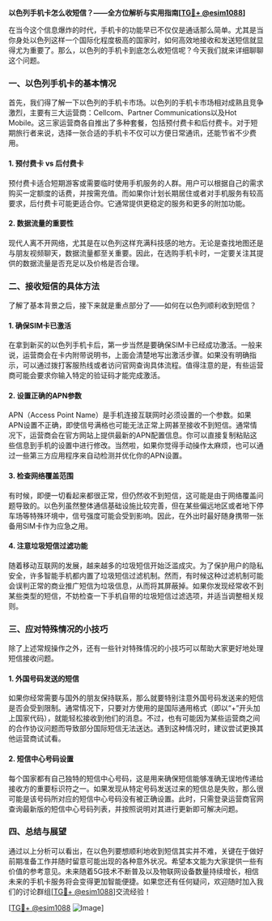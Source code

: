 **以色列手机卡怎么收短信？——全方位解析与实用指南[[TG💪+ @esim1088](https://t.me/s/esim1088)]**

在当今这个信息爆炸的时代，手机卡的功能早已不仅仅是通话那么简单。尤其是当你身处以色列这样一个国际化程度极高的国家时，如何高效地接收和发送短信就显得尤为重要了。那么，以色列的手机卡到底怎么收短信呢？今天我们就来详细聊聊这个问题。

### 一、以色列手机卡的基本情况

首先，我们得了解一下以色列的手机卡市场。以色列的手机卡市场相对成熟且竞争激烈，主要有三大运营商：Cellcom、Partner Communications以及Hot Mobile。这三家运营商各自推出了多种套餐，包括预付费卡和后付费卡。对于短期旅行者来说，选择一张合适的手机卡不仅可以方便日常通讯，还能节省不少费用。

#### 1. 预付费卡 vs 后付费卡
预付费卡适合短期游客或需要临时使用手机服务的人群。用户可以根据自己的需求购买一定额度的话费，并按需充值。而如果你计划长期居住或者对手机服务有较高要求，后付费卡可能更适合你。它通常提供更稳定的服务和更多的附加功能。

#### 2. 数据流量的重要性
现代人离不开网络，尤其是在以色列这样充满科技感的地方。无论是查找地图还是与朋友视频聊天，数据流量都至关重要。因此，在选购手机卡时，一定要关注其提供的数据流量是否充足以及价格是否合理。

### 二、接收短信的具体方法

了解了基本背景之后，接下来就是重点部分了——如何在以色列顺利收到短信？

#### 1. 确保SIM卡已激活
在拿到新买的以色列手机卡后，第一步当然是要确保SIM卡已经成功激活。一般来说，运营商会在卡内附带说明书，上面会清楚地写出激活步骤。如果没有明确指示，可以通过拨打客服热线或者访问官网查询具体流程。值得注意的是，有些运营商可能会要求你输入特定的验证码才能完成激活。

#### 2. 设置正确的APN参数
APN（Access Point Name）是手机连接互联网时必须设置的一个参数。如果APN设置不正确，即使信号满格也可能无法正常上网甚至接收不到短信。通常情况下，运营商会在官方网站上提供最新的APN配置信息。你可以直接复制粘贴这些信息到手机的设置中进行修改。当然啦，如果你觉得手动操作太麻烦，也可以通过一些第三方应用程序来自动检测并优化你的APN设置。

#### 3. 检查网络覆盖范围
有时候，即便一切看起来都很正常，但仍然收不到短信，这可能是由于网络覆盖问题导致的。以色列虽然整体通信基础设施比较完善，但在某些偏远地区或者地下停车场等特殊环境中，信号强度可能会受到影响。因此，在外出时最好随身携带一张备用SIM卡作为应急之用。

#### 4. 注意垃圾短信过滤功能
随着移动互联网的发展，越来越多的垃圾短信开始泛滥成灾。为了保护用户的隐私安全，许多智能手机都内置了垃圾短信过滤机制。然而，有时候这种过滤机制可能会误判正常的商业推广短信为垃圾信息，从而将其屏蔽掉。如果你发现经常收不到某些类型的短信，不妨检查一下手机自带的垃圾短信过滤选项，并适当调整相关规则。

### 三、应对特殊情况的小技巧

除了上述常规操作之外，还有一些针对特殊情况的小技巧可以帮助大家更好地处理短信接收问题。

#### 1. 外国号码发送的短信
如果你经常需要与国外的朋友保持联系，那么就要特别注意外国号码发送来的短信是否会受到限制。通常情况下，只要对方使用的是国际通用格式（即以“+”开头加上国家代码），就能轻松接收到他们的消息。不过，也有可能因为某些运营商之间的合作协议问题而导致部分国际短信无法送达。遇到这种情况时，建议尝试更换其他运营商试试看。

#### 2. 短信中心号码设置
每个国家都有自己独特的短信中心号码，这是用来确保短信能够准确无误地传递给接收方的重要标识符之一。如果发现从特定号码发送过来的短信总是失败，那么很可能是该号码所对应的短信中心号码没有被正确设置。此时，只需登录运营商官网查询最新版的短信中心号码列表，并按照说明对其进行更新即可解决问题。

### 四、总结与展望

通过以上分析可以看出，在以色列要想顺利地收到短信其实并不难，关键在于做好前期准备工作并随时留意可能出现的各种意外状况。希望本文能为大家提供一些有价值的参考意见。未来随着5G技术不断普及以及物联网设备数量持续增长，相信未来的手机卡服务将会变得更加智能便捷。如果您还有任何疑问，欢迎随时加入我们的讨论群组[[TG💪+ @esim1088](https://t.me/s/esim1088)]交流经验！

[[TG💪+ @esim1088](https://t.me/s/esim1088) ![Image](https://i.postimg.cc/4NQfJmqS/Snipaste-2025-05-13-00-14-12.png)]